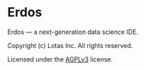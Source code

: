 # Erdos

Erdos — a next-generation data science IDE.

Copyright (c) Lotas Inc. All rights reserved.

Licensed under the [AGPLv3](LICENSE.txt) license.

